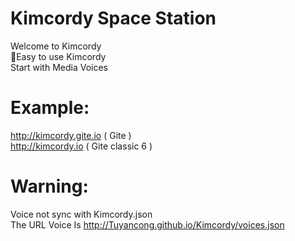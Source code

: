 # Kimcordy Space Station 

Welcome to Kimcordy  
👤Easy to use Kimcordy     
Start with Media Voices  
# Example:
http://kimcordy.gite.io ( Gite )    
http://kimcordy.io ( Gite classic 6 )
# Warning:
Voice not sync with Kimcordy.json  
The URL Voice Is http://Tuyancong.github.io/Kimcordy/voices.json
